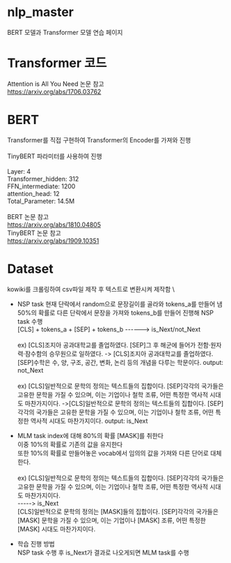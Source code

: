 # nlp_master
BERT 모델과 Transformer 모델 연습 페이지

# Transformer 코드
Attention is All You Need 논문 참고 \
https://arxiv.org/abs/1706.03762

# BERT
Transformer를 직접 구현하여 Transformer의 Encoder를 가져와 진행\
\
TinyBERT 파라미터를 사용하여 진행\
\
Layer: 4\
Transformer_hidden: 312\
FFN_intermediate: 1200\
attention_head: 12\
Total_Parameter: 14.5M\
\
BERT 논문 참고\
https://arxiv.org/abs/1810.04805
\
TinyBERT 논문 참고\
https://arxiv.org/abs/1909.10351

# Dataset
kowiki를 크롤링하여 csv파일 제작 후 텍스트로 변환시켜 제작함
\
* NSP task
현재 단락에서 random으로 문장길이를 골라와 tokens_a를 만들어 냄\
50%의 확률로 다른 단락에서 문장을 가져와 tokens_b를 만들어 진행해 NSP task 수행\
[CLS] + tokens_a + [SEP] + tokens_b ------> is_Next/not_Next\
\
ex) [CLS]조지아 공과대학교를 졸업하였다. [SEP]그 후 해군에 들어가 전함·원자력·잠수함의 승무원으로 일하였다. -> [CLS]조지아 공과대학교를 졸업하였다. [SEP]수학은 수, 양, 구조, 공간, 변화, 논리 등의 개념을 다루는 학문이다. output: not_Next
\
\
ex) [CLS]일반적으로 문학의 정의는 텍스트들의 집합이다. [SEP]각각의 국가들은 고유한 문학을 가질 수 있으며, 이는 기업이나 철학 조류, 어떤 특정한 역사적 시대도 마찬가지이다. ->[CLS]일반적으로 문학의 정의는 텍스트들의 집합이다. [SEP]각각의 국가들은 고유한 문학을 가질 수 있으며, 이는 기업이나 철학 조류, 어떤 특정한 역사적 시대도 마찬가지이다. output: is_Next

* MLM task
index에 대해 80%의 확률 [MASK]를 취한다\
이중 10%의 확률로 기존의 값을 유지한다\
또한 10%의 확률로 만들어놓은 vocab에서 임의의 값을 가져와 다른 단어로 대체한다.\
\
ex) [CLS]일반적으로 문학의 정의는 텍스트들의 집합이다. [SEP]각각의 국가들은 고유한 문학을 가질 수 있으며, 이는 기업이나 철학 조류, 어떤 특정한 역사적 시대도 마찬가지이다.
\
    -----> is_Next 
\
    [CLS]일반적으로 문학의 정의는 [MASK]들의 집합이다. [SEP]각각의 국가들은 [MASK] 문학을 가질 수 있으며, 이는 기업이나 [MASK] 조류, 어떤 특정한 [MASK] 시대도 마찬가지이다.
* 학습 진행 방법
\
NSP task 수행 후 is_Next가 결과로 나오게되면 MLM task를 수행
